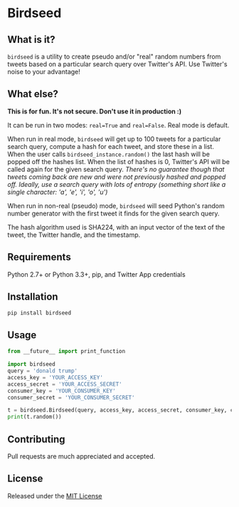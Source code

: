 # Birdseed
## What is it?
`birdseed` is a utility to create pseudo and/or "real" random numbers from tweets based on a particular search query over Twitter's API. Use Twitter's noise to your advantage!

## What else?
**This is for fun. It's not secure. Don't use it in production :)**

It can be run in two modes: `real=True` and `real=False`. Real mode is default.

When run in real mode, `birdseed` will get up to 100 tweets for a particular search query, compute a hash for each tweet, and store these in a list. When the user calls `birdseed_instance.random()` the last hash will be popped off the hashes list. When the list of hashes is 0, Twitter's API will be called again for the given search query. *There's no guarantee though that tweets coming back are new and were not previously hashed and popped off. Ideally, use a search query with lots of entropy (something short like a single character: 'a', 'e', 'i', 'o', 'u')*

When run in non-real (pseudo) mode, `birdseed` will seed Python's random number generator with the first tweet it finds for the given search query.

The hash algorithm used is SHA224, with an input vector of the text of the tweet, the Twitter handle, and the timestamp. 

## Requirements
Python 2.7+ or Python 3.3+, pip, and Twitter App credentials 

## Installation
`pip install birdseed`

## Usage
```python
from __future__ import print_function

import birdseed
query = 'donald trump'
access_key = 'YOUR_ACCESS_KEY'
access_secret = 'YOUR_ACCESS_SECRET'
consumer_key = 'YOUR_CONSUMER_KEY'
consumer_secret = 'YOUR_CONSUMER_SECRET'

t = birdseed.Birdseed(query, access_key, access_secret, consumer_key, consumer_secret)
print(t.random())
```

## Contributing
Pull requests are much appreciated and accepted.


## License
Released under the [MIT License](http://www.opensource.org/licenses/MIT)
